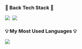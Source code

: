 <!--
**kyodkyo/kyodkyo** is a ✨ _special_ ✨ repository because its `README.md` (this file) appears on your GitHub profile.

Here are some ideas to get you started:

- 🔭 I’m currently working on ...
- 🌱 I’m currently learning ...
- 👯 I’m looking to collaborate on ...
- 🤔 I’m looking for help with ...
- 💬 Ask me about ...
- 📫 How to reach me: ...
- 😄 Pronouns: ...
- ⚡ Fun fact: ...
-->

<h3>🍳 Back Tech Stack 🍳</h3>
<p>
   <img src="https://img.shields.io/badge/SpringBoot-6DB33F?style=flat&logo=Spring&logoColor=white"/></a>&nbsp
   <img src="https://img.shields.io/badge/Java-007396?style=flat&logo=Java&logoColor=white"/></a>&nbsp
</p>

<h3>💡 My Most Used Languages 💡</h3>
<p>
  <a href="https://github.com/Easy-Hwan">
         <img align="center" src="https://github-readme-stats.vercel.app/api/top-langs/?username=kyodkyo&layout=compact&show_icons=true&show_owner=ture&hide_title=true&theme=tokyonightt" />
  </a>
</p>
